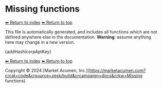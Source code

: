 # Missing functions

[⬅ Return to index](index.md)
[⬅ Return to top](../index.md)

This file is automatically generated, and includes all functions which are not defined anywhere else in the documentation. **Warning**: assume anything here may change in a new version. 

{addHashicorpAptKey}

[⬅ Return to index](index.md)
[⬅ Return to top](../index.md)

Copyright &copy; 2024 [Market Acumen, Inc.](https://marketacumen.com?crcat=code&crsource=zesk/build&crcampaign=docs&crkw=Missing functions)
